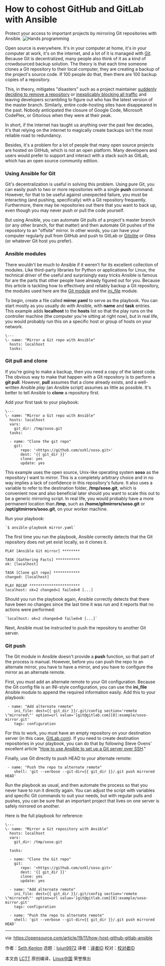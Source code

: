 [#]: collector: (lujun9972)
[#]: translator: ( )
[#]: reviewer: ( )
[#]: publisher: ( )
[#]: url: ( )
[#]: subject: (How to cohost GitHub and GitLab with Ansible)
[#]: via: (https://opensource.com/article/19/11/how-host-github-gitlab-ansible)
[#]: author: (Seth Kenlon https://opensource.com/users/seth)

How to cohost GitHub and GitLab with Ansible
======
Protect your access to important projects by mirroring Git repositories
with Ansible.
![Hands programming][1]

Open source is everywhere. It's in your computer at home, it's in your computer at work, it's on the internet, and a lot of it is managed with [Git][2]. Because Git is decentralized, many people also think of it as a kind of crowdsourced backup solution. The theory is that each time someone clones a Git repository to their local computer, they are creating a backup of the project's source code. If 100 people do that, then there are 100 backup copies of a repository.

This, in theory, mitigates "disasters" such as a project maintainer [suddenly deciding to remove a repository][3] or [inexplicably blocking all traffic][4] and leaving developers scrambling to figure out who has the latest version of the master branch. Similarly, entire code-hosting sites have disappeared in the past. Nobody anticipated the closure of Google Code, Microsoft CodePlex, or Gitorious when they were at their peak.

In short, if the internet has taught us anything over the past few decades, it's that relying on the internet to magically create backups isn't the most reliable road to redundancy.

Besides, it's a problem for a lot of people that many open source projects are hosted on GitHub, which is not an open platform. Many developers and users would prefer to support and interact with a stack such as GitLab, which has an open source community edition.

### Using Ansible for Git

Git's decentralization is useful in solving this problem. Using pure Git, you can easily push to two or more repositories with a single **push** command. However, for that to be useful against unexpected failure, you must be interacting (and pushing, specifically) with a Git repository frequently. Furthermore, there may be repositories out there that you want to back up, even though you may never push or pull the code yourself.

But using Ansible, you can automate Git pulls of a project's master branch (or any other branch, for that matter) and then automate Git pushes of the repository to an "offsite" mirror. In other words, you can have your computer regularly pull from GitHub and push to GitLab or [Gitolite][5] or Gitea (or whatever Git host you prefer).

### Ansible modules

There wouldn't be much to Ansible if it weren't for its excellent collection of modules. Like third-party libraries for Python or applications for Linux, the technical _driver_ of the useful and surprisingly easy tricks Ansible is famous for are the parts that other people have already figured out for you. Because this article is tackling how to effectively and reliably backup a Git repository, the modules used here are the [Git module][6] and the [ini_file][7] module.

To begin, create a file called **mirror.yaml** to serve as the playbook. You can start mostly as you usually do with Ansible, with **name** and **task** entries. This example adds **localhost** to the **hosts** list so that the play runs on the controller machine (the computer you're sitting at right now), but in real life, you would probably run this on a specific host or group of hosts on your network.


```
\---
\- name: "Mirror a Git repo with Ansible"
  hosts: localhost
  tasks:
```

### Git pull and clone

If you're going to make a backup, then you need a copy of the latest code. The obvious way to make that happen with a Git repository is to perform a **git pull**. However, **pull** assumes that a clone already exists, and a well-written Ansible _play_ (an Ansible script) assumes as little as possible. It's better to tell Ansible to **clone** a repository first.

Add your first task to your playbook:


```
\---
\- name: "Mirror a Git repo with Ansible"
  hosts: localhost
  vars:
    git_dir: /tmp/soso.git
  tasks:

  - name: "Clone the git repo"
    git:
       repo: '<https://github.com/ozkl/soso.git>'
       dest: '{{ git_dir }}'
       clone: yes
       update: yes
```

This example uses the open source, Unix-like operating system **soso** as the repository I want to mirror. This is a completely arbitrary choice and in no way implies a lack of confidence in this repository's future. It also uses a variable to refer to the destination folder, **/tmp/soso.git**, which is convenient now and also beneficial later should you want to scale this out to be a generic mirroring script. In real life, you would probably have a more permanent location than **/tmp**, such as **/home/gitmirrors/soso.git** or **/opt/gitmirrors/soso.git**, on your worker machine.

Run your playbook:


```
`$ ansible-playbook mirror.yaml`
```

The first time you run the playbook, Ansible correctly detects that the Git repository does not yet exist locally, so it clones it.


```
PLAY [Ansible Git mirror] ********

TASK [Gathering Facts] ***********
ok: [localhost]

TASK [Clone git repo] ************
changed: [localhost]

PLAY RECAP ***********************
localhost: ok=2 changed=1 failed=0 [...]
```

Should you run the playbook again, Ansible correctly detects that there have been no changes since the last time it was run and it reports that no actions were performed:


```
`localhost: ok=2 changed=0 failed=0 [...]`
```

Next, Ansible must be instructed to push the repository to another Git server.

### Git push

The Git module in Ansible doesn't provide a **push** function, so that part of the process is manual. However, before you can push the repo to an alternate mirror, you have to have a mirror, and you have to configure the mirror as an alternate remote.

First, you must add an alternate remote to your Git configuration. Because the Git config file is an INI-style configuration, you can use the **ini_file** Ansible module to append the required information easily. Add this to your playbook:


```
 - name: "Add alternate remote"
    ini_file: dest={{ git_dir }}/.git/config section='remote \"mirrored\"' option=url value='[git@gitlab.com][8]:example/soso-mirror.git'
    tags: configuration
```

For this to work, you must have an empty repository on your destination server (in this case, [GitLab.com][9]). If you need to create destination repositories in your playbook, you can do that by following Steve Ovens' excellent article "[How to use Ansible to set up a Git server over SSH][10]."

Finally, use Git directly to push HEAD to your alternate remote:


```
 - name: "Push the repo to alternate remote"
    shell: 'git --verbose --git-dir={{ git_dir }}/.git push mirrored HEAD'
```

Run the playbook as usual, and then automate the process so that you never have to run it directly again. You can adjust the script with variables and specific Git commands to suit your needs, but with regular pulls and pushes, you can be sure that an important project that lives on one server is safely mirrored on another.

Here is the full playbook for reference:


```
\---
\- name: "Mirror a Git repository with Ansible"
  hosts: localhost
  vars:
    git_dir: /tmp/soso.git

  tasks:

  - name: "Clone the Git repo"
    git:
       repo: '<https://github.com/ozkl/soso.git>'
       dest: '{{ git_dir }}'
       clone: yes
       update: yes

  - name: "Add alternate remote"
    ini_file: dest={{ git_dir }}/.git/config section='remote \"mirrored\"' option=url value='[git@gitlab.com][8]:example/soso-mirror.git'
    tags: configuration
 
  - name: "Push the repo to alternate remote"
    shell: 'git --verbose --git-dir={{ git_dir }}/.git push mirrored HEAD'
```

--------------------------------------------------------------------------------

via: https://opensource.com/article/19/11/how-host-github-gitlab-ansible

作者：[Seth Kenlon][a]
选题：[lujun9972][b]
译者：[译者ID](https://github.com/译者ID)
校对：[校对者ID](https://github.com/校对者ID)

本文由 [LCTT](https://github.com/LCTT/TranslateProject) 原创编译，[Linux中国](https://linux.cn/) 荣誉推出

[a]: https://opensource.com/users/seth
[b]: https://github.com/lujun9972
[1]: https://opensource.com/sites/default/files/styles/image-full-size/public/lead-images/programming-code-keyboard-laptop.png?itok=pGfEfu2S (Hands programming)
[2]: https://opensource.com/resources/what-is-git
[3]: https://github.com/AntiMicro/antimicro/issues/3
[4]: https://opensource.com/article/19/10/how-community-saved-artwork-creative-commons
[5]: https://opensource.com/article/19/4/server-administration-git
[6]: https://docs.ansible.com/ansible/latest/modules/git_module.html
[7]: https://docs.ansible.com/ansible/latest/modules/ini_file_module.html
[8]: mailto:git@gitlab.com
[9]: http://GitLab.com
[10]: https://opensource.com/article/17/8/ansible-environment-management
